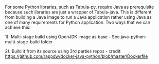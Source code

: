 For some Python libraries, such as Tabula-py, require Java as prerequisite because such libraries are just a wrapper of Tabula-java. This is different from building a Java image to run a Java application rather using Java as one of many requirements for Python application. Two ways that we can achieve this:

1). Multi-stage build using OpenJDK image as base - See java-python-multi-stage-build folder

2). Build it from its source using 3rd parties repos - credit: https://github.com/rappdw/docker-java-python/blob/master/Dockerfile

